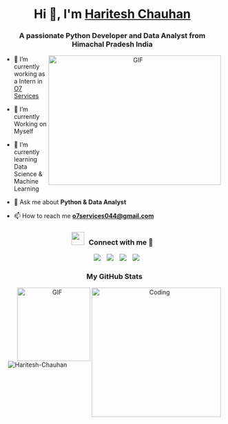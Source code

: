 <h1 align="center">Hi 👋, I'm <a href="https://100rabhcsmc.github.io/Me.io/" target="blank">
Haritesh Chauhan</a></h1>
<h3 align="center">A passionate Python Developer and Data Analyst from Himachal Pradesh India </h3>
<!-- <p align="left"> <a href="https://twitter.com/100rabhcsmc" target="blank"><img src="https://img.shields.io/twitter/follow/100rabhcsmc?logo=twitter&style=for-the-badge" alt="100rabhcsmc" /></a> </p> -->

<a target="_blank" align="center">
  <img align="right" top="500" height="300" width="400" alt="GIF" src="https://media.giphy.com/media/SWoSkN6DxTszqIKEqv/giphy.gif">
</a>

- 🔭 I’m currently working as a Intern in  <a href="https://o7services.com/" target="blank">O7 Services</a>

- 🌱 I’m currently Working on Myself

- 🌱 I’m currently learning Data Science & Machine Learning

- 💬 Ask me about **Python & Data Analyst**

- 📫 How to reach me **o7services044@gmail.com**

<!--- 📄 Know about my experiences <a href="https://github.com/100rabhcsmc/Me.io/blob/master/01SaurabhChavanReactNativeResume.pdf" target="blank">Resume</a>
<br/>--->

<h3 align="center" > <img src="https://media.giphy.com/media/iY8CRBdQXODJSCERIr/giphy.gif" width="30" height="30" style="margin-right: 10px;">Connect with me 🤝 </h3>

<p align="center">
 <div align="center"  class="icons-social" style="margin-left: 10px;">
        <a style="margin-left: 10px;"  target="_blank" href="www.linkedin.com/in/haritesh-chauhan">
          	<img src="https://img.icons8.com/doodle/40/000000/linkedin--v2.png"></a>
        <a style="margin-left: 10px;" target="_blank" href="https://github.com/Haritesh_ChauhanO7">
           <img src="https://img.icons8.com/doodle/40/000000/github--v1.png"></a>
         <a style="margin-left: 10px;" target="_blank" href="https://stackoverflow.com/users/23146169/haritesh-chauhan?tab=profile">
				<img src="https://img.icons8.com/external-tal-revivo-color-tal-revivo/40/000000/external-stack-overflow-is-a-question-and-answer-site-for-professional-logo-color-tal-revivo.png"></a>
<a style="margin-left: 10px;" target="_blank" href="https://www.youtube.com/channel/@hariteshchauhan9241?si=9jeQSdtuXnRVfM6L">
				<img src="https://img.icons8.com/doodle/1x/youtube--v2.png" ></a>
<h3>My GitHub Stats</h3>
<img align="right" alt="Coding" width="300" src="https://cdn.dribbble.com/users/1277312/screenshots/14733298/media/39b1045e593737587dd60e42c8422d1f.gif" >
<img align="right" alt="GIF" height="170px" src="https://media.giphy.com/avatars/mwooodward/cIe5MvDvX4Vc/200h.gif" /><br>
<p><img align="left" src="https://github-readme-stats.vercel.app/api/top-langs?username=Haritesh_ChauhanO7&show_icons=true&theme=dark&locale=en&layout=compact" alt="Haritesh-Chauhan" /></p>
